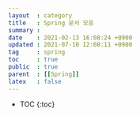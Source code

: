 ```yaml
---
layout  : category
title   : Spring 문서 모음
summary : 
date    : 2021-02-13 16:08:24 +0900
updated : 2021-07-10 12:08:11 +0900
tag     : spring
toc     : true
public  : true
parent  : [[Spring]]
latex   : false
---
```

* TOC
{:toc}

# 
